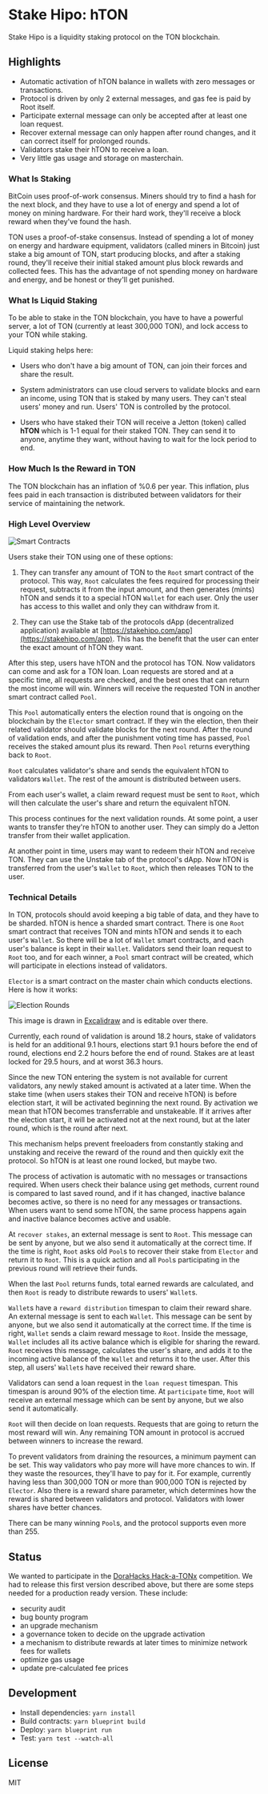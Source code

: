 # Stake Hipo: hTON

Stake Hipo is a liquidity staking protocol on the TON blockchain.

## Highlights

- Automatic activation of hTON balance in wallets with zero messages or transactions.
- Protocol is driven by only 2 external messages, and gas fee is paid by Root itself.
- Participate external message can only be accepted after at least one loan request.
- Recover external message can only happen after round changes, and it can correct itself for prolonged rounds.
- Validators stake their hTON to receive a loan.
- Very little gas usage and storage on masterchain.

### What Is Staking

BitCoin uses proof-of-work consensus. Miners should try to find a hash for the next block, and they have to use a lot of energy and spend a lot of money on mining hardware. For their hard work, they'll receive a block reward when they've found the hash.

TON uses a proof-of-stake consensus. Instead of spending a lot of money on energy and hardware equipment, validators (called miners in Bitcoin) just stake a big amount of TON, start producing blocks, and after a staking round, they'll receive their initial staked amount plus block rewards and collected fees. This has the advantage of not spending money on hardware and energy, and be honest or they'll get punished.

### What Is Liquid Staking

To be able to stake in the TON blockchain, you have to have a powerful server, a lot of TON (currently at least 300,000 TON), and lock access to your TON while staking.

Liquid staking helps here:

- Users who don't have a big amount of TON, can join their forces and share the result.

- System administrators can use cloud servers to validate blocks and earn an income, using TON that is staked by many users. They can't steal users' money and run. Users' TON is controlled by the protocol.

- Users who have staked their TON will receive a Jetton (token) called **hTON** which is 1-1 equal for their staked TON. They can send it to anyone, anytime they want, without having to wait for the lock period to end.

### How Much Is the Reward in TON

The TON blockchain has an inflation of %0.6 per year. This inflation, plus fees paid in each transaction is distributed between validators for their service of maintaining the network.

### High Level Overview

![Smart Contracts](smart-contracts.excalidraw.png)

Users stake their TON using one of these options:

1. They can transfer any amount of TON to the `Root` smart contract of the protocol. This way, `Root` calculates the fees required for processing their request, subtracts it from the input amount, and then generates (mints) hTON and sends it to a special hTON `Wallet` for each user. Only the user has access to this wallet and only they can withdraw from it.

2. They can use the Stake tab of the protocols dApp (decentralized application) available at [https://stakehipo.com/app](https://stakehipo.com/app). This has the benefit that the user can enter the exact amount of hTON they want.

After this step, users have hTON and the protocol has TON. Now validators can come and ask for a TON loan. Loan requests are stored and at a specific time, all requests are checked, and the best ones that can return the most income will win. Winners will receive the requested TON in another smart contract called `Pool`.

This `Pool` automatically enters the election round that is ongoing on the blockchain by the `Elector` smart contract. If they win the election, then their related validator should validate blocks for the next round. After the round of validation ends, and after the punishment voting time has passed, `Pool` receives the staked amount plus its reward. Then `Pool` returns everything back to `Root`.

`Root` calculates validator's share and sends the equivalent hTON to validators `Wallet`. The rest of the amount is distributed between users.

From each user's wallet, a claim reward request must be sent to `Root`, which will then calculate the user's share and return the equivalent hTON.

This process continues for the next validation rounds. At some point, a user wants to transfer they're hTON to another user. They can simply do a Jetton transfer from their wallet application.

At another point in time, users may want to redeem their hTON and receive TON. They can use the Unstake tab of the protocol's dApp. Now hTON is transferred from the user's `Wallet` to `Root`, which then releases TON to the user.

### Technical Details

In TON, protocols should avoid keeping a big table of data, and they have to be sharded. hTON is hence a sharded smart contract. There is one `Root` smart contract that receives TON and mints hTON and sends it to each user's `Wallet`. So there will be a lot of `Wallet` smart contracts, and each user's balance is kept in their `Wallet`. Validators send their loan request to `Root` too, and for each winner, a `Pool` smart contract will be created, which will participate in elections instead of validators.

`Elector` is a smart contract on the master chain which conducts elections. Here is how it works:

![Election Rounds](election-rounds.excalidraw.png)

This image is drawn in [Excalidraw](https://excalidraw.com) and is editable over there.

Currently, each round of validation is around 18.2 hours, stake of validators is held for an additional 9.1 hours, elections start 9.1 hours before the end of round, elections end 2.2 hours before the end of round. Stakes are at least locked for 29.5 hours, and at worst 36.3 hours.

Since the new TON entering the system is not available for current validators, any newly staked amount is activated at a later time. When the stake time (when users stakes their TON and receive hTON) is before election start, it will be activated beginning the next round. By activation we mean that hTON becomes transferrable and unstakeable. If it arrives after the election start, it will be activated not at the next round, but at the later round, which is the round after next.

This mechanism helps prevent freeloaders from constantly staking and unstaking and receive the reward of the round and then quickly exit the protocol. So hTON is at least one round locked, but maybe two.

The process of activation is automatic with no messages or transactions required. When users check their balance using get methods, current round is compared to last saved round, and if it has changed, inactive balance becomes active, so there is no need for any messages or transactions. When users want to send some hTON, the same process happens again and inactive balance becomes active and usable.

At `recover stakes`, an external message is sent to `Root`. This message can be sent by anyone, but we also send it automatically at the correct time. If the time is right, `Root` asks old `Pool`s to recover their stake from `Elector` and return it to `Root`. This is a quick action and all `Pool`s participating in the previous round will retrieve their funds.

When the last `Pool` returns funds, total earned rewards are calculated, and then `Root` is ready to distribute rewards to users' `Wallet`s.

`Wallet`s have a `reward distribution` timespan to claim their reward share. An external message is sent to each `Wallet`. This message can be sent by anyone, but we also send it automatically at the correct time. If the time is right, `Wallet` sends a claim reward message to `Root`. Inside the message, `Wallet` includes all its active balance which is eligible for sharing the reward. `Root` receives this message, calculates the user's share, and adds it to the incoming active balance of the `Wallet` and returns it to the user. After this step, all users' `Wallet`s have received their reward share.

Validators can send a loan request in the `loan request` timespan. This timespan is around 90% of the election time. At `participate` time, `Root` will receive an external message which can be sent by anyone, but we also send it automatically.

`Root` will then decide on loan requests. Requests that are going to return the most reward will win. Any remaining TON amount in protocol is accrued between winners to increase the reward.

To prevent validators from draining the resources, a minimum payment can be set. This way validators who pay more will have more chances to win. If they waste the resources, they'll have to pay for it. For example, currently having less than 300,000 TON or more than 900,000 TON is rejected by `Elector`. Also there is a reward share parameter, which determines how the reward is shared between validators and protocol. Validators with lower shares have better chances.

There can be many winning `Pool`s, and the protocol supports even more than 255.

## Status

We wanted to participate in the [DoraHacks Hack-a-TONx](https://dorahacks.io/hackathon/hack-a-tonx/) competition. We had to release this first version described above, but there are some steps needed for a production ready version. These include:

- security audit
- bug bounty program
- an upgrade mechanism
- a governance token to decide on the upgrade activation
- a mechanism to distribute rewards at later times to minimize network fees for wallets
- optimize gas usage
- update pre-calculated fee prices

## Development

- Install dependencies: `yarn install`
- Build contracts: `yarn blueprint build`
- Deploy: `yarn blueprint run`
- Test: `yarn test --watch-all`

## License

MIT
